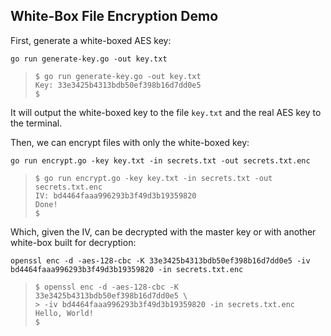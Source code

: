 White-Box File Encryption Demo
------------------------------

First, generate a white-boxed AES key:

```
go run generate-key.go -out key.txt
```
> ```
> $ go run generate-key.go -out key.txt
> Key: 33e3425b4313bdb50ef398b16d7dd0e5
> $
> ```

It will output the white-boxed key to the file `key.txt` and the real AES key to
the terminal.

Then, we can encrypt files with only the white-boxed key:

```
go run encrypt.go -key key.txt -in secrets.txt -out secrets.txt.enc
```
> ```
> $ go run encrypt.go -key key.txt -in secrets.txt -out secrets.txt.enc
> IV: bd4464faaa996293b3f49d3b19359820
> Done!
> $
> ```

Which, given the IV, can be decrypted with the master key or with another
white-box built for decryption:

```
openssl enc -d -aes-128-cbc -K 33e3425b4313bdb50ef398b16d7dd0e5 -iv bd4464faaa996293b3f49d3b19359820 -in secrets.txt.enc
```
> ```
> $ openssl enc -d -aes-128-cbc -K 33e3425b4313bdb50ef398b16d7dd0e5 \
> > -iv bd4464faaa996293b3f49d3b19359820 -in secrets.txt.enc
> Hello, World!
> $
> ```

